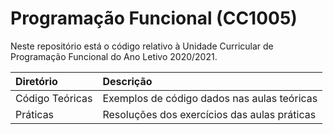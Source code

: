 # Programação Funcional (CC1005)
Neste repositório está o código relativo à Unidade Curricular de Programação Funcional do Ano Letivo 2020/2021.

| Diretório        | Descrição |
| :--------------- | :--------------------------------------------- |
| Código Teóricas  | Exemplos de código dados nas aulas teóricas |
| Práticas         | Resoluções dos exercícios das aulas práticas | 
